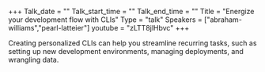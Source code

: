 +++
Talk_date = ""
Talk_start_time = ""
Talk_end_time = ""
Title = "Energize your development flow with CLIs"
Type = "talk"
Speakers = ["abraham-williams","pearl-latteier"]
youtube = "zLTT8jlHbvc"
+++

Creating personalized CLIs can help you streamline recurring tasks, such as setting up new development environments, managing deployments, and wrangling data.
